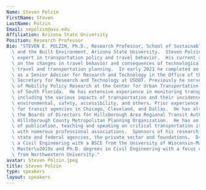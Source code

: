 ```yaml
---
Name: Steven Polzin
FirstName: Steven
LastName: Polzin
Email: sepolzin@asu.edu
Affiliation: Arizona State University
Position: Research Professor
Bio: "STEVEN E. POLZIN, Ph.D., Research Professor, School of Sustainable Engineering\
  \ and the Built Environment, Arizona State University.  Steven Polzin is a recognized\
  \ expert in transportation policy and travel behavior.  His current research focuses\
  \ on the changes in travel behavior and consequences of technological changes on\
  \ travel and transportation planning.  In early 2021 he completed an appointment\
  \ as a Senior Advisor for Research and Technology in the Office of the Assistant\
  \ Secretary for Research and Technology at USDOT. Previously he served as Director\
  \ of Mobility Policy Research at the Center for Urban Transportation Research, University\
  \ of South Florida.  He has extensive experience in monitoring transportation trends\
  \ including the various impacts of transportation and their incidence including\
  \ environmental, safety, accessibility, and others. Prior experience includes working\
  \ for transit agencies in Chicago, Cleveland, and Dallas.  He has also served on\
  \ the Boards of Directors for Hillsborough Area Regional Transit Authority and the\
  \ Hillsborough County Metropolitan Planning Organization.  He has an extensive record\
  \ of publication, teaching and speaking on critical transportation issues and engagement\
  \ with numerous professional associations.  Sponsors of his research include local,\
  \ state and federal agencies, the private sector and foundations.  Dr. Polzin is\
  \ a Civil Engineering with a BSCE from the University of Wisconsin-Madison, and\
  \ Master\u2019s and Ph.D. degrees in Civil Engineering with a focus on transportation\
  \ from Northwestern University."
avatar: Steven Polzin.jpeg
title: Steven Polzin
type: speakers
layout: speakers
---
```

